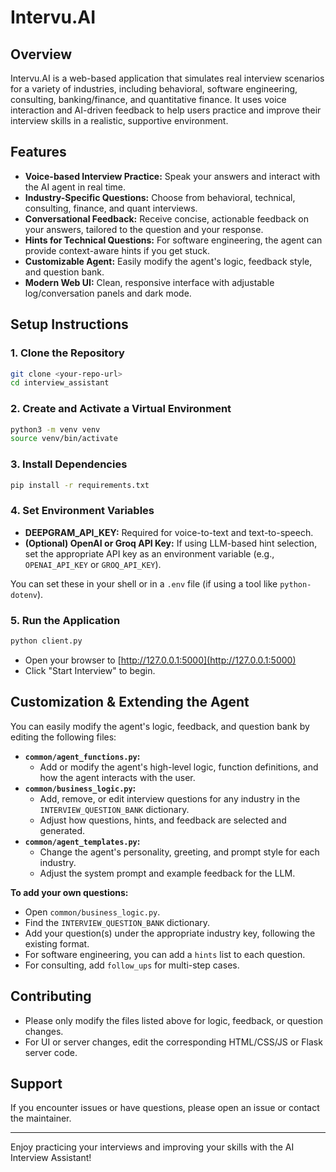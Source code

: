 # Intervu.AI

## Overview

Intervu.AI is a web-based application that simulates real interview scenarios for a variety of industries, including behavioral, software engineering, consulting, banking/finance, and quantitative finance. It uses voice interaction and AI-driven feedback to help users practice and improve their interview skills in a realistic, supportive environment.

## Features
- **Voice-based Interview Practice:** Speak your answers and interact with the AI agent in real time.
- **Industry-Specific Questions:** Choose from behavioral, technical, consulting, finance, and quant interviews.
- **Conversational Feedback:** Receive concise, actionable feedback on your answers, tailored to the question and your response.
- **Hints for Technical Questions:** For software engineering, the agent can provide context-aware hints if you get stuck.
- **Customizable Agent:** Easily modify the agent's logic, feedback style, and question bank.
- **Modern Web UI:** Clean, responsive interface with adjustable log/conversation panels and dark mode.

## Setup Instructions

### 1. Clone the Repository
```bash
git clone <your-repo-url>
cd interview_assistant
```

### 2. Create and Activate a Virtual Environment
```bash
python3 -m venv venv
source venv/bin/activate
```

### 3. Install Dependencies
```bash
pip install -r requirements.txt
```

### 4. Set Environment Variables
- **DEEPGRAM_API_KEY:** Required for voice-to-text and text-to-speech.
- **(Optional) OpenAI or Groq API Key:** If using LLM-based hint selection, set the appropriate API key as an environment variable (e.g., `OPENAI_API_KEY` or `GROQ_API_KEY`).

You can set these in your shell or in a `.env` file (if using a tool like `python-dotenv`).

### 5. Run the Application
```bash
python client.py
```
- Open your browser to [http://127.0.0.1:5000](http://127.0.0.1:5000)
- Click "Start Interview" to begin.

## Customization & Extending the Agent

You can easily modify the agent's logic, feedback, and question bank by editing the following files:

- **`common/agent_functions.py`:**
  - Add or modify the agent's high-level logic, function definitions, and how the agent interacts with the user.
- **`common/business_logic.py`:**
  - Add, remove, or edit interview questions for any industry in the `INTERVIEW_QUESTION_BANK` dictionary.
  - Adjust how questions, hints, and feedback are selected and generated.
- **`common/agent_templates.py`:**
  - Change the agent's personality, greeting, and prompt style for each industry.
  - Adjust the system prompt and example feedback for the LLM.

**To add your own questions:**
- Open `common/business_logic.py`.
- Find the `INTERVIEW_QUESTION_BANK` dictionary.
- Add your question(s) under the appropriate industry key, following the existing format.
- For software engineering, you can add a `hints` list to each question.
- For consulting, add `follow_ups` for multi-step cases.

## Contributing
- Please only modify the files listed above for logic, feedback, or question changes.
- For UI or server changes, edit the corresponding HTML/CSS/JS or Flask server code.

## Support
If you encounter issues or have questions, please open an issue or contact the maintainer.

---

Enjoy practicing your interviews and improving your skills with the AI Interview Assistant! 
